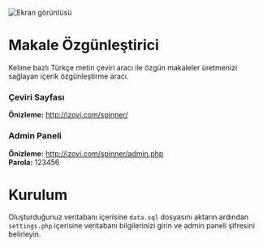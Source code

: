![Ekran görüntüsü](http://izovi.com/spinner/screenshot.png)
# Makale Özgünleştirici
Kelime bazlı Türkçe metin çeviri aracı ile özgün makaleler üretmenizi sağlayan içerik özgünleştirme aracı.

### **Çeviri Sayfası**
**Önizleme:** http://izovi.com/spinner/

### **Admin Paneli**
**Önizleme:** http://izovi.com/spinner/admin.php \
**Parola:** 123456

# Kurulum
Oluşturduğunuz veritabanı içerisine `data.sql` dosyasını aktarın ardından `settings.php` içerisine veritabanı bilgilerinizi girin ve admin paneli şifresini belirleyin.
